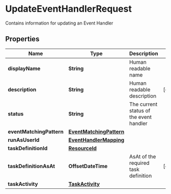 

# UpdateEventHandlerRequest

Contains information for updating an Event Handler

## Properties

| Name | Type | Description | Notes |
|------------ | ------------- | ------------- | -------------|
|**displayName** | **String** | Human readable name |  |
|**description** | **String** | Human readable description |  [optional] |
|**status** | **String** | The current status of the event handler |  |
|**eventMatchingPattern** | [**EventMatchingPattern**](EventMatchingPattern.md) |  |  |
|**runAsUserId** | [**EventHandlerMapping**](EventHandlerMapping.md) |  |  |
|**taskDefinitionId** | [**ResourceId**](ResourceId.md) |  |  |
|**taskDefinitionAsAt** | **OffsetDateTime** | AsAt of the required task definition |  [optional] |
|**taskActivity** | [**TaskActivity**](TaskActivity.md) |  |  |



